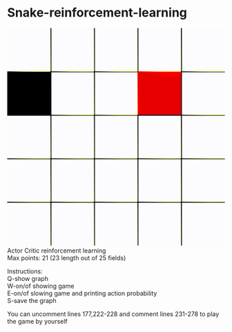 # Snake-reinforcement-learning
![](snake.gif)  
Actor Critic reinforcement learning  
Max points: 21 (23 length out of 25 fields)  
  
Instructions:  
Q-show graph  
W-on/of showing game  
E-on/of slowing game and printing action probability  
S-save the graph  
  
You can uncomment lines 177,222-228 and comment lines 231-278 to play the game by yourself
